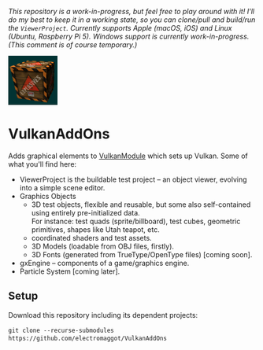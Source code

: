 *This repository is a work-in-progress, but feel free to play around with it!  I'll do my best to keep it in a working state, so you can clone/pull and build/run the `ViewerProject`.  Currently supports Apple (macOS, iOS) and Linux (Ubuntu, Raspberry Pi 5).  Windows support is currently work-in-progress.  (This comment is of course temporary.)*

<img src="https://github.com/electromaggot/VulkanAddOns/blob/main/ViewerProject/Xcode/Resources/iOS/Images.xcassets/AppIcon-iOS.appiconset/ItunesArtwork%402x.png" width="100" height="100" />

# VulkanAddOns
Adds graphical elements to [VulkanModule](https://github.com/electromaggot/VulkanModule) which sets up Vulkan.  Some of what you'll find here:
- ViewerProject is the buildable test project &ndash; an object viewer, evolving into a simple scene editor.
- Graphics Objects
   - 3D test objects, flexible and reusable, but some also self-contained using entirely pre-initialized data.<br>
     For instance: test quads (sprite/billboard), test cubes, geometric primitives, shapes like Utah teapot, etc.
   - coordinated shaders and test assets.
   - 3D Models (loadable from OBJ files, firstly).
   - 3D Fonts (generated from TrueType/OpenType files) [coming soon].
- gxEngine &ndash; components of a game/graphics engine.
- Particle System [coming later].

## Setup
Download this repository including its dependent projects:
```
git clone --recurse-submodules https://github.com/electromaggot/VulkanAddOns
```


